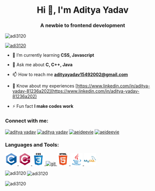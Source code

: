 <h1 align="center">Hi 👋, I'm Aditya Yadav</h1>
<h3 align="center">A newbie to frontend development</h3>

<p align="left"> <img src="https://komarev.com/ghpvc/?username=adi3120&label=Profile%20views&color=0e75b6&style=flat" alt="adi3120" /> </p>

<p align="left"> <a href="https://github.com/ryo-ma/github-profile-trophy"><img src="https://github-profile-trophy.vercel.app/?username=adi3120" alt="adi3120" /></a> </p>

- 🌱 I’m currently learning **CSS, Javascript**

- 💬 Ask me about **C, C++, Java**

- 📫 How to reach me **adityayadav15492002@gmail.com**

- 📄 Know about my experiences [https://www.linkedin.com/in/aditya-yadav-81236a202](https://www.linkedin.com/in/aditya-yadav-81236a202)

- ⚡ Fun fact **I make codes work**

<h3 align="left">Connect with me:</h3>
<p align="left">
<a href="https://codepen.io/aditya yadav" target="blank"><img align="center" src="https://raw.githubusercontent.com/rahuldkjain/github-profile-readme-generator/master/src/images/icons/Social/codepen.svg" alt="aditya yadav" height="30" width="40" /></a>
<a href="https://linkedin.com/in/aditya yadav" target="blank"><img align="center" src="https://raw.githubusercontent.com/rahuldkjain/github-profile-readme-generator/master/src/images/icons/Social/linked-in-alt.svg" alt="aditya yadav" height="30" width="40" /></a>
<a href="https://instagram.com/aeideevie" target="blank"><img align="center" src="https://raw.githubusercontent.com/rahuldkjain/github-profile-readme-generator/master/src/images/icons/Social/instagram.svg" alt="aeideevie" height="30" width="40" /></a>
<a href="https://www.youtube.com/c/aeideevie" target="blank"><img align="center" src="https://raw.githubusercontent.com/rahuldkjain/github-profile-readme-generator/master/src/images/icons/Social/youtube.svg" alt="aeideevie" height="30" width="40" /></a>
</p>

<h3 align="left">Languages and Tools:</h3>
<p align="left"> <a href="https://www.cprogramming.com/" target="_blank"> <img src="https://raw.githubusercontent.com/devicons/devicon/master/icons/c/c-original.svg" alt="c" width="40" height="40"/> </a> <a href="https://www.w3schools.com/cpp/" target="_blank"> <img src="https://raw.githubusercontent.com/devicons/devicon/master/icons/cplusplus/cplusplus-original.svg" alt="cplusplus" width="40" height="40"/> </a> <a href="https://www.w3schools.com/css/" target="_blank"> <img src="https://raw.githubusercontent.com/devicons/devicon/master/icons/css3/css3-original-wordmark.svg" alt="css3" width="40" height="40"/> </a> <a href="https://git-scm.com/" target="_blank"> <img src="https://www.vectorlogo.zone/logos/git-scm/git-scm-icon.svg" alt="git" width="40" height="40"/> </a> <a href="https://www.w3.org/html/" target="_blank"> <img src="https://raw.githubusercontent.com/devicons/devicon/master/icons/html5/html5-original-wordmark.svg" alt="html5" width="40" height="40"/> </a> <a href="https://www.java.com" target="_blank"> <img src="https://raw.githubusercontent.com/devicons/devicon/master/icons/java/java-original.svg" alt="java" width="40" height="40"/> </a> <a href="https://www.mysql.com/" target="_blank"> <img src="https://raw.githubusercontent.com/devicons/devicon/master/icons/mysql/mysql-original-wordmark.svg" alt="mysql" width="40" height="40"/> </a> </p>

<p><img align="left" src="https://github-readme-stats.vercel.app/api/top-langs?username=adi3120&show_icons=true&locale=en&layout=compact" alt="adi3120" /></p>

<p>&nbsp;<img align="center" src="https://github-readme-stats.vercel.app/api?username=adi3120&show_icons=true&locale=en" alt="adi3120" /></p>

<p><img align="center" src="https://github-readme-streak-stats.herokuapp.com/?user=adi3120&" alt="adi3120" /></p>
